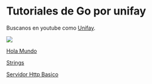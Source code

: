 # Tutoriales de Go por unifay



Buscanos en youtube como [Unifay](https://www.youtube.com/channel/UC3HxAEFZa2VIxj8SzjvBisQ/ "Buscanos en youtube").


![](https://www.technotification.com/wp-content/uploads/2018/06/go-programming-language-840x500.png)

[Hola Mundo]()

[Strings]()

[Servidor Http Basico](http/README.md)


